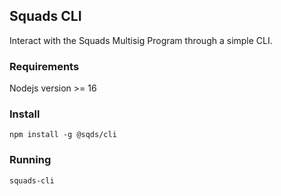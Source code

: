 ## Squads CLI
Interact with the Squads Multisig Program through a simple CLI.
### Requirements
Nodejs version >= 16
### Install
`npm install -g @sqds/cli`

### Running
`squads-cli`